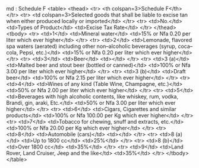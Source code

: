 md : Schedule F
&lt;table&gt;
    &lt;thead&gt;
        &lt;tr&gt;
            &lt;th colspan&#x3D;3&gt;Schedule F&lt;&#x2F;th&gt;
        &lt;&#x2F;tr&gt;
        &lt;tr&gt;
            &lt;td colspan&#x3D;3&gt;Selected goods that shall be liable to excise tan when either produced locally or imported&lt;&#x2F;td&gt;
        &lt;&#x2F;tr&gt;
        &lt;tr&gt;
            &lt;td&gt;No.&lt;&#x2F;td&gt;
            &lt;td&gt;Types of Product&lt;&#x2F;td&gt;
            &lt;td&gt;Excise Tax Rate&lt;&#x2F;td&gt;
        &lt;&#x2F;tr&gt;
    &lt;&#x2F;thead&gt;
    &lt;tbody&gt;
        &lt;tr&gt;
            &lt;td&gt;1&lt;&#x2F;td&gt;
            &lt;td&gt;Mineral water&lt;&#x2F;td&gt;
            &lt;td&gt;15% or Nfa 0.20 per liter which ever higher&lt;&#x2F;td&gt;
        &lt;&#x2F;tr&gt;
        &lt;tr&gt;
            &lt;td&gt;2&lt;&#x2F;td&gt;
&lt;td&gt;Lemonade, flavored spa waters (aerated) including other non–alcoholic beverages (syrup, coca–cola, Pepsi, etc.)&lt;&#x2F;td&gt;
            &lt;td&gt;15% or Nfa 0.20 per liter which ever higher&lt;&#x2F;td&gt;
        &lt;&#x2F;tr&gt;
        &lt;tr&gt;
            &lt;td&gt;3&lt;&#x2F;td&gt;
            &lt;td&gt;Beer&lt;&#x2F;td&gt;
            &lt;td&gt;&lt;&#x2F;td&gt;
        &lt;&#x2F;tr&gt;
        &lt;tr&gt;
            &lt;td&gt;3 (a)&lt;&#x2F;td&gt;
            &lt;td&gt;Malted beer and stout beer (bottled or canned)&lt;&#x2F;td&gt;
            &lt;td&gt;100% or Nfa 3.00 per liter which ever higher&lt;&#x2F;td&gt;
        &lt;&#x2F;tr&gt;
        &lt;tr&gt;
            &lt;td&gt;3 (b)&lt;&#x2F;td&gt;
            &lt;td&gt;Draft beer&lt;&#x2F;td&gt;
            &lt;td&gt;100% or Nfa 2.15 per liter which ever higher&lt;&#x2F;td&gt;
        &lt;&#x2F;tr&gt;
        &lt;tr&gt;
            &lt;td&gt;4&lt;&#x2F;td&gt;
            &lt;td&gt;Wines of any kind (Table Wine, Champagne, etc.)&lt;&#x2F;td&gt;
            &lt;td&gt;50% or Nfa 2.00 per liter which ever higher&lt;&#x2F;td&gt;
        &lt;&#x2F;tr&gt;
        &lt;tr&gt;
            &lt;td&gt;5&lt;&#x2F;td&gt;
            &lt;td&gt;Beverages with high alcoholic contents, like whiskey, rum, vodka, Brandi, gin, araki, Etc.&lt;&#x2F;td&gt;
            &lt;td&gt;50% or Nfa 3.00 per liter which ever higher&lt;&#x2F;td&gt;
        &lt;&#x2F;tr&gt;
        &lt;tr&gt;
            &lt;td&gt;6&lt;&#x2F;td&gt;
            &lt;td&gt;Cigars, Cigarettes and similar products&lt;&#x2F;td&gt;
            &lt;td&gt;100% or Nfa 100.00 per Kg which ever higher&lt;&#x2F;td&gt;
        &lt;&#x2F;tr&gt;
        &lt;tr&gt;
            &lt;td&gt;7&lt;&#x2F;td&gt;
            &lt;td&gt;Tobacco for chewing, snuff and extracts, etc.&lt;&#x2F;td&gt;
            &lt;td&gt;100% or Nfa 20.00 per Kg which ever higher&lt;&#x2F;td&gt;
        &lt;&#x2F;tr&gt;
        &lt;tr&gt;
            &lt;td&gt;8&lt;&#x2F;td&gt;
            &lt;td&gt;Automobile (cars)&lt;&#x2F;td&gt;
            &lt;td&gt;&lt;&#x2F;td&gt;
        &lt;&#x2F;tr&gt;
        &lt;tr&gt;
            &lt;td&gt;8 (a)&lt;&#x2F;td&gt;
            &lt;td&gt;Up to 1800 cc&lt;&#x2F;td&gt;
            &lt;td&gt;25%&lt;&#x2F;td&gt;
        &lt;&#x2F;tr&gt;
        &lt;tr&gt;
            &lt;td&gt;8 (b)&lt;&#x2F;td&gt;
            &lt;td&gt;Over 1800 cc&lt;&#x2F;td&gt;
            &lt;td&gt;35%&lt;&#x2F;td&gt;
        &lt;&#x2F;tr&gt;
        &lt;tr&gt;
            &lt;td&gt;9&lt;&#x2F;td&gt;
            &lt;td&gt;Land Rover, Land Cruiser, Jeep and the like&lt;&#x2F;td&gt;
            &lt;td&gt;35%&lt;&#x2F;td&gt;
        &lt;&#x2F;tr&gt;
    &lt;&#x2F;tbody&gt;
&lt;&#x2F;table&gt;
<ul>
</ul>